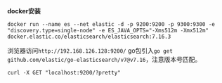 **docker安装**
```
docker run --name es --net elastic -d -p 9200:9200 -p 9300:9300 -e "discovery.type=single-node" -e ES_JAVA_OPTS="-Xms512m -Xmx512m" docker.elastic.co/elasticsearch/elasticsearch:7.16.3
```
浏览器访问`http://192.168.126.128:9200/`
go包引入`go get github.com/elastic/go-elasticsearch/v7@v7.16`，注意版本号匹配。
```
curl -X GET "localhost:9200/?pretty"
```